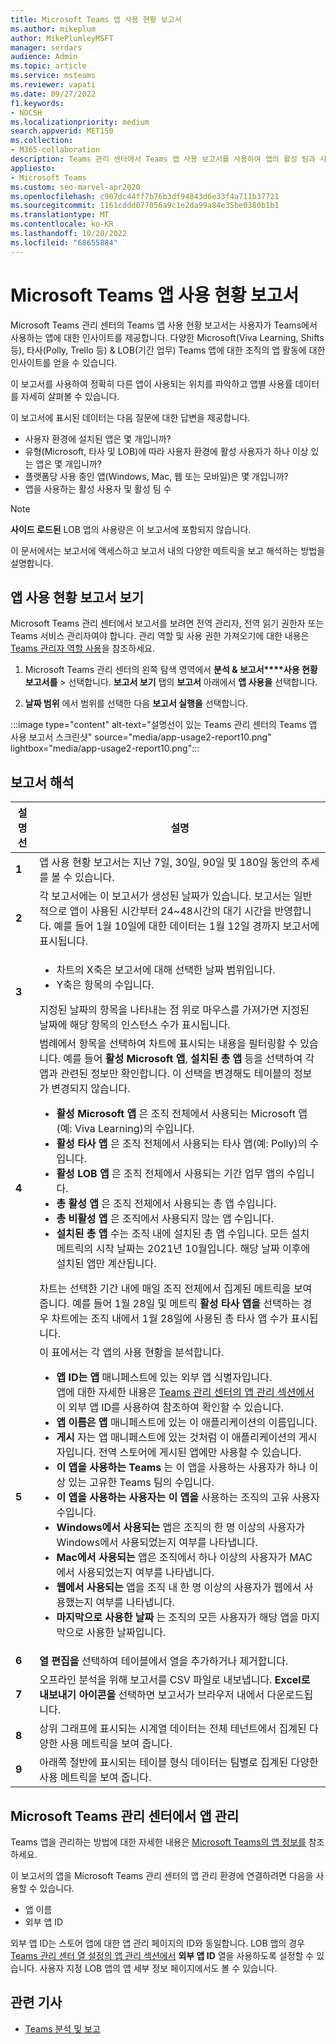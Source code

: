 ```yaml
---
title: Microsoft Teams 앱 사용 현황 보고서
ms.author: mikeplum
author: MikePlumleyMSFT
manager: serdars
audience: Admin
ms.topic: article
ms.service: msteams
ms.reviewer: vapati
ms.date: 09/27/2022
f1.keywords:
- NOCSH
ms.localizationpriority: medium
search.appverid: MET150
ms.collection:
- M365-collaboration
description: Teams 관리 센터에서 Teams 앱 사용 보고서를 사용하여 앱의 활성 팀과 사용자를 파악하는 방법을 알아봅니다.
appliesto:
- Microsoft Teams
ms.custom: seo-marvel-apr2020
ms.openlocfilehash: c907dc44ff7b76b3df94843d6e33f4a711b37721
ms.sourcegitcommit: 1161cddd077056a9c1e2da99a84e35be0380b1b1
ms.translationtype: MT
ms.contentlocale: ko-KR
ms.lasthandoff: 10/20/2022
ms.locfileid: "68655884"
---
```

# <a name="microsoft-teams-app-usage-report"></a>Microsoft Teams 앱 사용 현황 보고서

Microsoft Teams 관리 센터의 Teams 앱 사용 현황 보고서는 사용자가 Teams에서 사용하는 앱에 대한 인사이트를 제공합니다. 다양한 Microsoft(Viva Learning, Shifts 등), 타사(Polly, Trello 등) & LOB(기간 업무) Teams 앱에 대한 조직의 앱 활동에 대한 인사이트를 얻을 수 있습니다.   

이 보고서를 사용하여 정확히 다른 앱이 사용되는 위치를 파악하고 앱별 사용률 데이터를 자세히 살펴볼 수 있습니다.

이 보고서에 표시된 데이터는 다음 질문에 대한 답변을 제공합니다.

-  사용자 환경에 설치된 앱은 몇 개입니까?
-  유형(Microsoft, 타사 및 LOB)에 따라 사용자 환경에 활성 사용자가 하나 이상 있는 앱은 몇 개입니까?
-  플랫폼당 사용 중인 앱(Windows, Mac, 웹 또는 모바일)은 몇 개입니까?
-  앱을 사용하는 활성 사용자 및 활성 팀 수

> [!NOTE]
> **사이드 로드된** LOB 앱의 사용량은 이 보고서에 포함되지 않습니다.

이 문서에서는 보고서에 액세스하고 보고서 내의 다양한 메트릭을 보고 해석하는 방법을 설명합니다. 

## <a name="view-the-app-usage-report"></a>앱 사용 현황 보고서 보기

Microsoft Teams 관리 센터에서 보고서를 보려면 전역 관리자, 전역 읽기 권한자 또는 Teams 서비스 관리자여야 합니다. 관리 역할 및 사용 권한 가져오기에 대한 내용은 [Teams 관리자 역할 사용](../using-admin-roles.md)을 참조하세요.

1. Microsoft Teams 관리 센터의 왼쪽 탐색 영역에서 **분석 & 보고서****사용 현황 보고서를** >  선택합니다. **보고서 보기** 탭의 **보고서** 아래에서 **앱 사용을** 선택합니다.

2. **날짜 범위** 에서 범위를 선택한 다음 **보고서 실행을** 선택합니다.

:::image type="content" alt-text="설명선이 있는 Teams 관리 센터의 Teams 앱 사용 보고서 스크린샷" source="media/app-usage2-report10.png" lightbox="media/app-usage2-report10.png":::

## <a name="interpret-the-report"></a>보고서 해석

|설명선 |설명  |
|--------|-------------|
|**1**   |앱 사용 현황 보고서는 지난 7일, 30일, 90일 및 180일 동안의 추세를 볼 수 있습니다. |
|**2**   |각 보고서에는 이 보고서가 생성된 날짜가 있습니다. 보고서는 일반적으로 앱이 사용된 시간부터 24~48시간의 대기 시간을 반영합니다. 예를 들어 1월 10일에 대한 데이터는 1월 12일 경까지 보고서에 표시됩니다. |
|**3**   |<ul><li>차트의 X축은 보고서에 대해 선택한 날짜 범위입니다.</li> <li> Y축은 항목의 수입니다.</li> </ul>지정된 날짜의 항목을 나타내는 점 위로 마우스를 가져가면 지정된 날짜에 해당 항목의 인스턴스 수가 표시됩니다.|
|**4**   |범례에서 항목을 선택하여 차트에 표시되는 내용을 필터링할 수 있습니다. 예를 들어 **활성 Microsoft 앱**, **설치된 총 앱** 등을 선택하여 각 앱과 관련된 정보만 확인합니다. 이 선택을 변경해도 테이블의 정보가 변경되지 않습니다. <ul><li>**활성 Microsoft 앱** 은 조직 전체에서 사용되는 Microsoft 앱(예: Viva Learning)의 수입니다. </li> <li>**활성 타사 앱** 은 조직 전체에서 사용되는 타사 앱(예: Polly)의 수입니다.  </li> <li>**활성 LOB 앱** 은 조직 전체에서 사용되는 기간 업무 앱의 수입니다. </li><li>**총 활성 앱** 은 조직 전체에서 사용되는 총 앱 수입니다. </li><li>**총 비활성 앱** 은 조직에서 사용되지 않는 앱 수입니다. </li><li>**설치된 총 앱** 수는 조직 내에 설치된 총 앱 수입니다. 모든 설치 메트릭의 시작 날짜는 2021년 10월입니다. 해당 날짜 이후에 설치된 앱만 계산됩니다.</li></ul> 차트는 선택한 기간 내에 매일 조직 전체에서 집계된 메트릭을 보여 줍니다. 예를 들어 1월 28일 및 메트릭 **활성 타사 앱을** 선택하는 경우 차트에는 조직 내에서 1월 28일에 사용된 총 타사 앱 수가 표시됩니다.  |
|**5**   |이 표에서는 각 앱의 사용 현황을 분석합니다. <ul><li>**앱 ID는 앱** 매니페스트에 있는 외부 앱 식별자입니다. <br/>앱에 대한 자세한 내용은 [Teams 관리 센터의 앱 관리 섹션에서](/microsoftteams/manage-apps) 이 외부 앱 ID를 사용하여 참조하여 확인할 수 있습니다.</li> <li>**앱 이름은 앱** 매니페스트에 있는 이 애플리케이션의 이름입니다. </li> <li>**게시** 자는 앱 매니페스트에 있는 것처럼 이 애플리케이션의 게시자입니다. 전역 스토어에 게시된 앱에만 사용할 수 있습니다.</li> <li>**이 앱을 사용하는 Teams** 는 이 앱을 사용하는 사용자가 하나 이상 있는 고유한 Teams 팀의 수입니다. </li><li>**이 앱을 사용하는 사용자는 이 앱을** 사용하는 조직의 고유 사용자 수입니다.</li> <li>**Windows에서 사용되는** 앱은 조직의 한 명 이상의 사용자가 Windows에서 사용되었는지 여부를 나타냅니다.</li><li>**Mac에서 사용되는** 앱은 조직에서 하나 이상의 사용자가 MAC에서 사용되었는지 여부를 나타냅니다.</li><li>**웹에서 사용되는** 앱을 조직 내 한 명 이상의 사용자가 웹에서 사용했는지 여부를 나타냅니다. </li> <li>**마지막으로 사용한 날짜** 는 조직의 모든 사용자가 해당 앱을 마지막으로 사용한 날짜입니다. </li></ul> |
|**6**   |**열 편집을** 선택하여 테이블에서 열을 추가하거나 제거합니다.|
|**7**   |오프라인 분석을 위해 보고서를 CSV 파일로 내보냅니다. **Excel로 내보내기 아이콘을** 선택하면 보고서가 브라우저 내에서 다운로드됩니다.|
|**8** |상위 그래프에 표시되는 시계열 데이터는 전체 테넌트에서 집계된 다양한 사용 메트릭을 보여 줍니다.|
|**9** |아래쪽 절반에 표시되는 테이블 형식 데이터는 팀별로 집계된 다양한 사용 메트릭을 보여 줍니다.|


## <a name="managing-apps-in-the-microsoft-teams-admin-center"></a>Microsoft Teams 관리 센터에서 앱 관리

Teams 앱을 관리하는 방법에 대한 자세한 내용은 [Microsoft Teams의 앱 정보를](/microsoftteams/deploy-apps-microsoft-teams-landing-page.md) 참조하세요.

이 보고서의 앱을 Microsoft Teams 관리 센터의 앱 관리 환경에 연결하려면 다음을 사용할 수 있습니다.

- 앱 이름
- 외부 앱 ID

외부 앱 ID는 스토어 앱에 대한 앱 관리 페이지의 ID와 동일합니다. LOB 앱의 경우 [Teams 관리 센터 열 설정의 앱 관리 섹션에서](/microsoftteams/manage-apps) **외부 앱 ID** 열을 사용하도록 설정할 수 있습니다. 사용자 지정 LOB 앱의 앱 세부 정보 페이지에서도 볼 수 있습니다.

## <a name="related-articles"></a>관련 기사

- [Teams 분석 및 보고](teams-reporting-reference.md)
